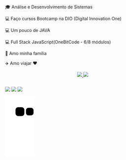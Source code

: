 🎓 Análise e Desenvolvimento de Sistemas

💻 Faço cursos Bootcamp na DIO (Digital Innovation One)

💻 Um pouco de  JAVA

💻 Full Stack JavaScript(OneBitCode - 6/8 módulos)

👯 Amo minha família

✈️ Amo viajar ❤


<div align="center">
  <a href="https://github.com/Deby2021">
  <img height="180em" src="https://github-readme-stats.vercel.app/api?username=Deby2021&show_icons=true&theme=dracula&include_all_commits=true&count_private=true"/>
    <img height="180em" src="https://github-readme-stats.vercel.app/api/top-langs/?username=Deby2021&layout=compact&langs_count=7&theme=dracula"/>
</div>



 ##

<div>
  <a href="https://www.instagram.com/debycabrera86/" target="_blank"><img src="https://img.shields.io/badge/-Instagram-%23E4405F?style=for-the-badge&logo=instagram&logoColor=white" target="_blank"></a> 
  <a href = "mailto:dcc.cabrera1986@gmail.com"><img src="https://img.shields.io/badge/-Gmail-%23333?style=for-the-badge&logo=gmail&logoColor=white" target="_blank"></a>
  <a href="https://www.linkedin.com/in/débora-cristina-cabrera-3753b8211/" target="_blank"><img src="https://img.shields.io/badge/-LinkedIn-%230077B5?style=for-the-badge&logo=linkedin&logoColor=white" target="_blank"></a> 
  
  ![Snake animation](https://github.com/rafaballerini/rafaballerini/blob/output/github-contribution-grid-snake.svg)
  
</div>


